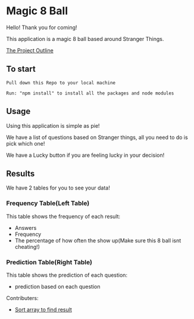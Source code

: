 # Magic 8 Ball

Hello! Thank you for coming!

This application is a magic 8 ball based around Stranger Things.

[The Project Outline](https://observablehq.com/@mike-mwk/stranger-things-magic-8-ball#answer)

## To start

```
Pull down this Repo to your local machine

Run: "npm install" to install all the packages and node modules

```

## Usage

Using this application is simple as pie!

We have a list of questions based on Stranger things, all you need to do is pick which one!

We have a Lucky button if you are feeling lucky in your decision!

## Results

We have 2 tables for you to see your data!

### Frequency Table(Left Table)

This table shows the frequency of each result:
- Answers
- Frequency
- The percentage of how often the show up(Make sure this 8 ball isnt cheating!)

### Prediction Table(Right Table)

This table shows the prediction of each question:
- prediction based on each question

Contributers:

- [Sort array to find result](https://stackoverflow.com/questions/8584902/get-the-closest-number-out-of-an-array)